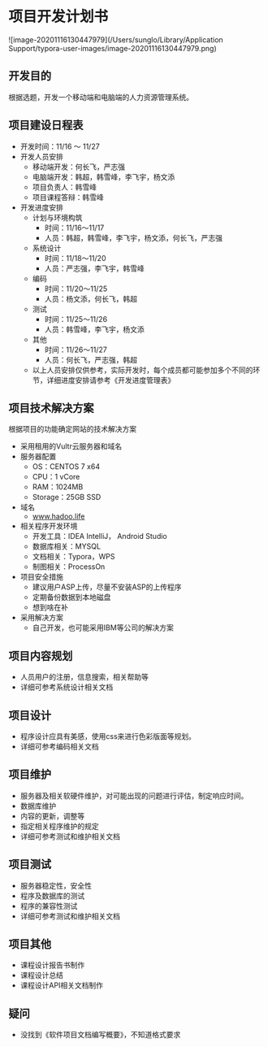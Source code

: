# 项目开发计划书

![image-20201116130447979](/Users/sunglo/Library/Application Support/typora-user-images/image-20201116130447979.png)

## 开发目的

根据选题，开发一个移动端和电脑端的人力资源管理系统。

## 项目建设日程表

- 开发时间：11/16 ～ 11/27
- 开发人员安排
    - 移动端开发：何长飞，严志强
    - 电脑端开发：韩超，韩雪峰，李飞宇，杨文添
    - 项目负责人：韩雪峰
    - 项目课程答辩：韩雪峰
- 开发进度安排
    - 计划与环境构筑
        - 时间：11/16～11/17
        - 人员：韩超，韩雪峰，李飞宇，杨文添，何长飞，严志强
    - 系统设计
        - 时间：11/18～11/20
        - 人员：严志强，李飞宇，韩雪峰
    - 编码
        - 时间：11/20～11/25
        - 人员：杨文添，何长飞，韩超
    - 测试
        - 时间：11/25～11/26
        - 人员：韩雪峰，李飞宇，杨文添
    - 其他
        - 时间：11/26～11/27
        - 人员：何长飞，严志强，韩超
    - 以上人员安排仅供参考，实际开发时，每个成员都可能参加多个不同的环节，详细进度安排请参考《开发进度管理表》

## 项目技术解决方案

根据项目的功能确定网站的技术解决方案

- 采用租用的Vultr云服务器和域名
- 服务器配置
    - OS：CENTOS 7 x64
    - CPU：1 vCore
    - RAM：1024MB
    - Storage：25GB SSD
- 域名
    - www.hadoo.life
- 相关程序开发环境
    - 开发工具：IDEA IntelliJ， Android Studio
    - 数据库相关：MYSQL
    - 文档相关：Typora，WPS
    - 制图相关：ProcessOn
- 项目安全措施
    - 建议用户ASP上传，尽量不安装ASP的上传程序
    - 定期备份数据到本地磁盘
    - 想到啥在补
- 采用解决方案
    - 自己开发，也可能采用IBM等公司的解决方案

## 项目内容规划

- 人员用户的注册，信息搜索，相关帮助等
- 详细可参考系统设计相关文档

## 项目设计

- 程序设计应具有美感，使用css来进行色彩版面等规划。
- 详细可参考编码相关文档

## 项目维护

- 服务器及相关软硬件维护，对可能出现的问题进行评估，制定响应时间。
- 数据库维护
- 内容的更新，调整等
- 指定相关程序维护的规定
- 详细可参考测试和维护相关文档

## 项目测试

- 服务器稳定性，安全性
- 程序及数据库的测试
- 程序的兼容性测试
- 详细可参考测试和维护相关文档

## 项目其他

- 课程设计报告书制作
- 课程设计总结
- 课程设计API相关文档制作



## 疑问

- 没找到《软件项目文档编写概要》，不知道格式要求





